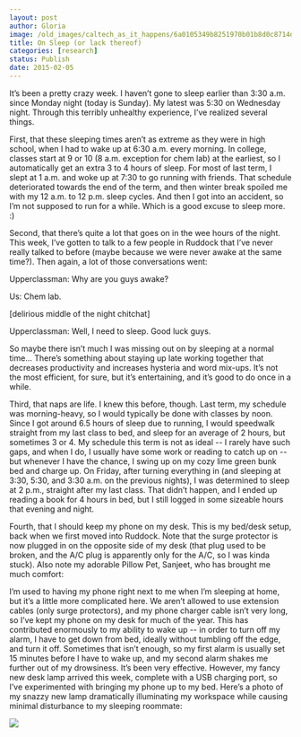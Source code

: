```yaml
---
layout: post
author: Gloria
image: /old_images/caltech_as_it_happens/6a0105349b8251970b01b8d0c8714d970c.jpg
title: On Sleep (or lack thereof)
categories: [research]
status: Publish
date: 2015-02-05
---
```



It’s been a pretty crazy week. I haven’t gone to sleep earlier than 3:30 a.m. since Monday night (today is Sunday). My latest was 5:30 on Wednesday night. Through this terribly unhealthy experience, I’ve realized several things. 

First, that these sleeping times aren’t as extreme as they were in high school, when I had to wake up at 6:30 a.m. every morning. In college, classes start at 9 or 10 (8 a.m. exception for chem lab) at the earliest, so I automatically get an extra 3 to 4 hours of sleep. For most of last term, I slept at 1 a.m. and woke up at 7:30 to go running with friends. That schedule deteriorated towards the end of the term, and then winter break spoiled me with my 12 a.m. to 12 p.m. sleep cycles. And then I got into an accident, so I’m not supposed to run for a while. Which is a good excuse to sleep more. :)

Second, that there’s quite a lot that goes on in the wee hours of the night. This week, I’ve gotten to talk to a few people in Ruddock that I’ve never really talked to before (maybe because we were never awake at the same time?). Then again, a lot of those conversations went:


Upperclassman: Why are you guys awake?

Us: Chem lab.

[delirious middle of the night chitchat]

Upperclassman: Well, I need to sleep. Good luck guys.


So maybe there isn’t much I was missing out on by sleeping at a normal time… There’s something about staying up late working together that decreases productivity and increases hysteria and word mix-ups. It’s not the most efficient, for sure, but it’s entertaining, and it’s good to do once in a while.

Third, that naps are life. I knew this before, though. Last term, my schedule was morning-heavy, so I would typically be done with classes by noon. Since I got around 6.5 hours of sleep due to running, I would speedwalk straight from my last class to bed, and sleep for an average of 2 hours, but sometimes 3 or 4. My schedule this term is not as ideal -- I rarely have such gaps, and when I do, I usually have some work or reading to catch up on -- but whenever I have the chance, I swing up on my cozy lime green bunk bed and charge up. On Friday, after turning everything in (and sleeping at 3:30, 5:30, and 3:30 a.m. on the previous nights), I was determined to sleep at 2 p.m., straight after my last class. That didn’t happen, and I ended up reading a book for 4 hours in bed, but I still logged in some sizeable hours that evening and night.

Fourth, that I should keep my phone on my desk. This is my bed/desk setup, back when we first moved into Ruddock. Note that the surge protector is now plugged in on the opposite side of my desk (that plug used to be broken, and the A/C plug is apparently only for the A/C, so I was kinda stuck). Also note my adorable Pillow Pet, Sanjeet, who has brought me much comfort:

I’m used to having my phone right next to me when I’m sleeping at home, but it’s a little more complicated here. We aren’t allowed to use extension cables (only surge protectors), and my phone charger cable isn’t very long, so I’ve kept my phone on my desk for much of the year. This has contributed enormously to my ability to wake up -- in order to turn off my alarm, I have to get down from bed, ideally without tumbling off the edge, and turn it off. Sometimes that isn’t enough, so my first alarm is usually set 15 minutes before I have to wake up, and my second alarm shakes me further out of my drowsiness. It’s been very effective. However, my fancy new desk lamp arrived this week, complete with a USB charging port, so I’ve experimented with bringing my phone up to my bed. Here’s a photo of my snazzy new lamp dramatically illuminating my workspace while causing minimal disturbance to my sleeping roommate:

![](/old_images/caltech_as_it_happens/6a0105349b8251970b01b7c73eedf5970b.jpg)
